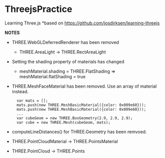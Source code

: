 # ThreejsPractice
Learning Three.js
 *based on https://github.com/josdirksen/learning-threejs


**NOTES**
- THREE.WebGLDeferredRenderer has been removed
	- THREE.AreaLight -> THREE.RectAreaLight

- Setting the shading property of materials has changed
    - meshMaterial.shading = THREE.FlatShading => meshMaterial.flatShading = true

- THREE.MeshFaceMaterial has been removed. Use an array of material instead. 

        var mats = [];
        mats.push(new THREE.MeshBasicMaterial({color: 0x009e60}));
        mats.push(new THREE.MeshBasicMaterial({color: 0x009e60}));
        ...
        var cubeGeom = new THREE.BoxGeometry(2.9, 2.9, 2.9);
        var cube = new THREE.Mesh(cubeGeom, mats);

- computeLineDistances() for THREE.Geometry has been remvoed.
- THREE.PointCloudMaterial -> THREE.PointsMaterial
- THREE.PointCloud -> THREE.Points